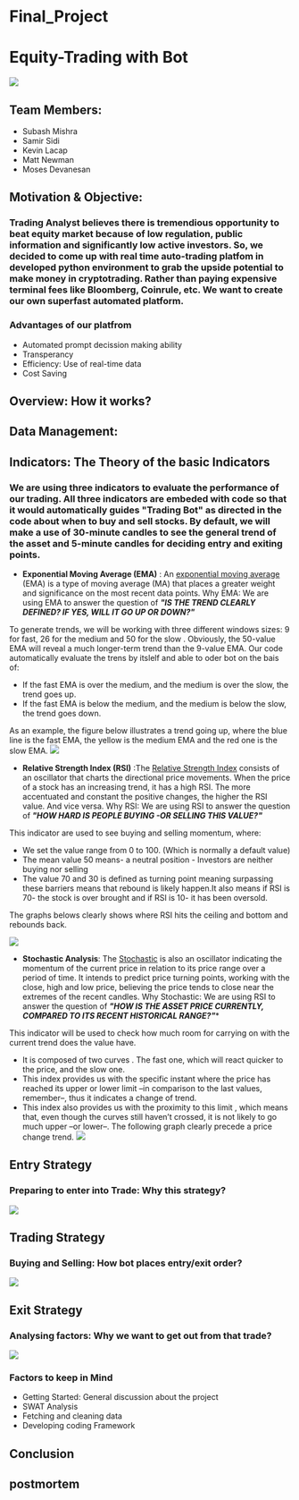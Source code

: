 # Final_Project

# **Equity-Trading with Bot**
![](https://github.com/MishraSubash/Final_Project/blob/master/Images/python%20trading%20bot.jpg)

## Team Members: 
  * Subash Mishra
  * Samir Sidi
  * Kevin Lacap
  * Matt Newman
  * Moses Devanesan 

## Motivation & Objective: 

### Trading Analyst believes there is tremendious opportunity to beat equity market because of low regulation, public information and significantly low active investors. So, we decided to come up with real time auto-trading platfom in developed python environment to grab the upside potential to make money in cryptotrading. Rather than paying expensive terminal fees like Bloomberg, Coinrule, etc. We want to create our own superfast automated platform. 
### **Advantages of our platfrom**
  * Automated prompt decission making ability
  * Transperancy
  * Efficiency: Use of real-time data
  * Cost Saving 
 
## Overview: How it works?


## Data Management: 
### 
  
  
## Indicators: The Theory of the basic Indicators
### We are using three indicators to evaluate the performance of our trading. All three indicators are embeded with code so that it would automatically guides "Trading Bot" as directed in the code about when to buy and sell stocks. By default, we will make a use of 30-minute candles to see the general trend of the asset and 5-minute candles for deciding entry and exiting points.
  * **Exponential Moving Average (EMA)** : An [exponential moving average](https://www.investopedia.com/terms/e/ema.asp) (EMA) is a type of moving average (MA) that places a greater weight and significance on the most recent data points.
Why EMA: We are using EMA to answer the question of ***"IS THE TREND CLEARLY DEFINED? IF YES, WILL IT GO UP OR DOWN?"***

To generate trends, we will be working with three different windows sizes: 9 for fast, 26 for the medium and 50 for the slow .      Obviously, the 50-value EMA will reveal a much longer-term trend than the 9-value EMA. Our code automatically evaluate the trens by itslelf and able to oder bot on the bais of: 
  * If the fast EMA is over the medium, and the medium is over the slow, the trend goes up.
  * If the fast EMA is below the medium, and the medium is below the slow, the trend goes down.
 
As an example, the figure below illustrates a trend going up, where the blue line is the fast EMA, the yellow is the medium EMA and the red one is the slow EMA.
![](https://github.com/MishraSubash/Final_Project/blob/master/Images/EMA%20Image.png)
 
 * **Relative Strength Index (RSI)** :The [Relative Strength Index](https://www.investopedia.com/terms/r/rsi.asp) consists of an oscillator that charts the directional price movements. When the price of a stock has an increasing trend, it has a high RSI. The more accentuated and constant the positive changes, the higher the RSI value. And vice versa.
Why RSI: We are using RSI to answer the question of ***"HOW HARD IS PEOPLE BUYING -OR SELLING THIS VALUE?"***

This indicator are used to see buying and selling momentum, where: 
  * We set the value range from 0 to 100. (Which is normally a default value)
  * The mean value 50 means- a neutral position - Investors are neither buying nor selling
  * The value 70 and 30 is defined as turning point meaning surpassing these barriers means that rebound is likely happen.It also means if RSI is 70- the stock is over brought and if RSI is 10- it has been oversold. 
  
The graphs belows clearly shows where RSI hits the ceiling and bottom and rebounds back.

![](https://github.com/MishraSubash/Final_Project/blob/master/Images/RSI%20Sample.gif)


  * **Stochastic Analysis**: The [Stochastic](https://www.investopedia.com/terms/s/stochastic-modeling.asp) is also an oscillator indicating the momentum of the current price in relation to its price range over a period of time. It intends to predict price turning points, working with the close, high and low price, believing the price tends to close near the extremes of the recent candles.
Why Stochastic: We are using RSI to answer the question of ***"HOW IS THE ASSET PRICE CURRENTLY, COMPARED TO ITS RECENT HISTORICAL RANGE?"****

This indicator will be used to check how much room for carrying on with the current trend does the value have.
  * It is composed of two curves . The fast one, which will react quicker to the price, and the slow one.
  * This index provides us with the specific instant where the price has reached its upper or lower limit –in comparison to the last  values, remember–, thus it indicates a change of trend.
  * This index also provides us with the proximity to this limit , which means that, even though the curves still haven’t crossed, it is not likely to go much upper –or lower–.
The following graph clearly precede a price change trend. 
![](https://github.com/MishraSubash/Final_Project/blob/master/Images/Stochastic%20sample%20image.png)

## Entry Strategy 
### Preparing to enter into Trade: Why this strategy? 

 ![](https://github.com/MishraSubash/Final_Project/blob/master/Images/Entry%20Strategy.png)
 
 
 
 ## Trading Strategy
 ### Buying and Selling: How bot places entry/exit order? 
 ![](https://github.com/MishraSubash/Final_Project/blob/master/Images/Trading%20Strategy.png)
 
 
 ## Exit Strategy
 ### Analysing factors: Why we want to get out from that trade? 
 ![](https://github.com/MishraSubash/Final_Project/blob/master/Images/Exit%20Strategy.png)
 
 ### Factors to keep in Mind
  * Getting Started: General discussion about the project
  * SWAT Analysis 
  * Fetching and cleaning data
  * Developing coding Framework 
  
  
 ## Conclusion 
 
 ## postmortem
  
  
 

  
